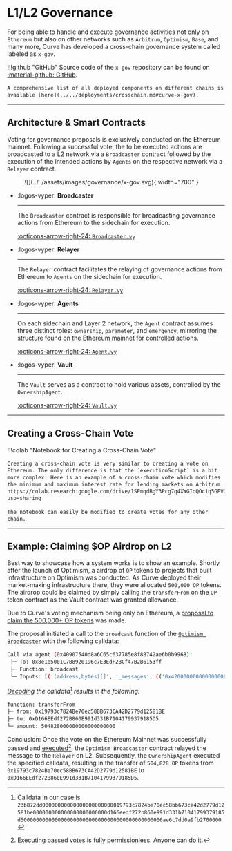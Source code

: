 <h1>L1/L2 Governance</h1>

For being able to handle and execute governance activities not only on `Ethereum` but also on other networks such as `Arbitrum`, `Optimism`, `Base`, and many more, Curve has developed a cross-chain governance system called labeled as `x-gov`.

!!!github "GitHub"
    Source code of the `x-gov` repository can be found on [:material-github: GitHub](https://github.com/curvefi/curve-xgov).

    A comprehensive list of all deployed components on different chains is available [here](../../deployments/crosschain.md#curve-x-gov).

---

## Architecture & Smart Contracts

Voting for governance proposals is exclusively conducted on the Ethereum mainnet. Following a successful vote, the to be executed actions are broadcasted to a L2 network via a `Broadcaster` contract followed by the execution of the intended actions by `Agents` on the respective network via a `Relayer` contract.

<figure markdown="span">
  ![](../../assets/images/governance/x-gov.svg){ width="700" }
  <figcaption></figcaption>
</figure>

<div class="grid cards" markdown>

-   :logos-vyper: **Broadcaster**

    ---

    The `Broadcaster` contract is responsible for broadcasting governance actions from Ethereum to the sidechain for execution.

    [:octicons-arrow-right-24: `Broadcaster.vy`](./broadcaster.md)

-   :logos-vyper: **Relayer**

    ---

    The `Relayer` contract facilitates the relaying of governance actions from Ethereum to `Agents` on the sidechain for execution.

    [:octicons-arrow-right-24: `Relayer.vy`](./relayer.md)

-   :logos-vyper: **Agents**

    ---

    On each sidechain and Layer 2 network, the `Agent` contract assumes three distinct roles: `ownership`, `parameter`, and `emergency`, mirroring the structure found on the Ethereum mainnet for controlled actions.

    [:octicons-arrow-right-24: `Agent.vy`](./agents.md)

-   :logos-vyper: **Vault**

    ---

    The `Vault` serves as a contract to hold various assets, controlled by the `OwnershipAgent`.

    [:octicons-arrow-right-24: `Vault.vy`](./vault.md)

</div>

---

## Creating a Cross-Chain Vote

!!!colab "Notebook for Creating a Cross-Chain Vote"

    Creating a cross-chain vote is very similar to creating a vote on Ethereum. The only difference is that the `executionScript` is a bit more complex. Here is an example of a cross-chain vote which modifies the minimum and maximum interest rate for lending markets on Arbitrum.
    https://colab.research.google.com/drive/1SEmqdBgY3Pcg7q4XWGIoQOc1q5GEVGR6?usp=sharing

    The notebook can easily be modified to create votes for any other chain.

---

## Example: Claiming $OP Airdrop on L2

Best way to showcase how a system works is to show an example. Shortly after the launch of Optimism, a airdrop of `OP` tokens to projects that built infrastructure on Optimism was conducted. As Curve deployed their market-making infrastructure there, they were allocated `500,000 OP` tokens. The airdrop could be claimed by simply calling the `transferFrom` on the `OP` token contract as the Vault contract was granted allowance.

Due to Curve's voting mechanism being only on Ethereum, a [proposal to claim the 500,000+ OP tokens](https://curve.finance/dao/ethereum/proposals/522-OWNERSHIP) was made.

The proposal initiated a call to the `broadcast` function of the [`Optimism Broadcaster`](https://etherscan.io/address/0x8e1e5001C7B8920196c7E3EdF2BCf47B2B6153ff) with the following calldata:

```sh
Call via agent (0x40907540d8a6C65c637785e8f8B742ae6b0b9968):
 ├─ To: 0x8e1e5001C7B8920196c7E3EdF2BCf47B2B6153ff
 ├─ Function: broadcast
 └─ Inputs: [('(address,bytes)[]', '_messages', (('0x4200000000000000000000000000000000000042', '23b872dd00000000000000000000000019793c7824be70ec58bb673ca42d2779d12581be000000000000000000000000d166eedf272b860e991d331b71041799379185d5000000000000000000000000000000000000000000006ae6c7dd0a9fb2700000'),))]
```

*[Decoding](https://tools.deth.net/calldata-decoder) the calldata[^1] results in the following:*

[^1]: Calldata in our case is `23b872dd00000000000000000000000019793c7824be70ec58bb673ca42d2779d12581be000000000000000000000000d166eedf272b860e991d331b71041799379185d5000000000000000000000000000000000000000000006ae6c7dd0a9fb2700000`

```sh
function: transferFrom
├─ from: 0x19793c7824Be70ec58BB673CA42D2779d12581BE
├─ to: 0xD166EEdf272B860E991d331B71041799379185D5
└─ amount: 504828000000000000000000
```

Conclusion: Once the vote on the Ethereum Mainnet was successfully passed and [executed](https://etherscan.io/tx/0x31a99a3fbbaf93d2a19861bc8b307ee8806a54c4c5d55580362a6cc41e59a8c0)[^2], the `Optimism Broadcaster` contract relayed the message to the `Relayer` on L2. Subsequently, the `OwnershipAgent` executed the specified calldata, resulting in the transfer of `504,828 OP` tokens from `0x19793c7824Be70ec58BB673CA42D2779d12581BE` to `0xD166EEdf272B860E991d331B71041799379185D5`.

[^2]: Executing passed votes is fully permissionless. Anyone can do it.
